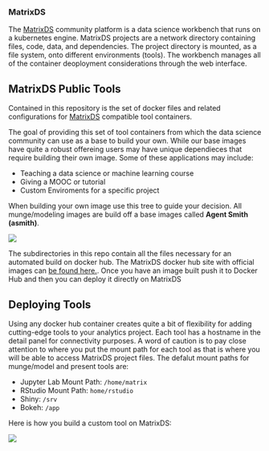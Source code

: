 ### MatrixDS
The [MatrixDS](http://matrixds.com) community platform is a data science workbench that runs on a kubernetes engine. MatrixDS projects are a network directory containing files, code, data, and dependencies. The project directory is mounted, as a file system, onto different environments (tools). The workbench manages all of the container deoployment considerations through the web interface. 

## MatrixDS Public Tools
Contained in this repository is the set of docker files and related configurations for [MatrixDS](http://matrixds.com) compatible tool containers. 

The goal of providing this set of tool containers from which the data science community can use as a base to build your own. While our base images have quite a robust offereing users may have unique dependieces that require building their own image. Some of these applications may include:

* Teaching a data science or machine learning course
* Giving a MOOC or tutorial
* Custom Enviroments for a specific project

When building your own image use this tree to guide your decision. All munge/modeling images are build off a base images called **Agent Smith (asmith)**.

![](/img/tree.png)

The subdirectories in this repo contain all the files necessary for an automated build on docker hub. The MatrixDS docker hub site with official images can [be found here.](https://hub.docker.com/u/matrixds/dashboard/). Once you have an image built push it to Docker Hub and then you can deploy it directly on MatrixDS

## Deploying Tools
Using any docker hub container creates quite a bit of flexibility for adding cutting-edge tools to your analytics project. Each tool has a hostname in the detail panel for connectivity purposes. A word of caution is to pay close attention to where you put the mount path for each tool as that is where you will be able to access MatrixDS project files. The defalut mount paths for munge/model and present tools are:

* Jupyter Lab Mount Path: `/home/matrix`
* RStudio Mount Path: `home/rstudio`
* Shiny: `/srv`
* Bokeh: `/app`

Here is how you build a custom tool on MatrixDS:  

![](/img/customTool.gif)
